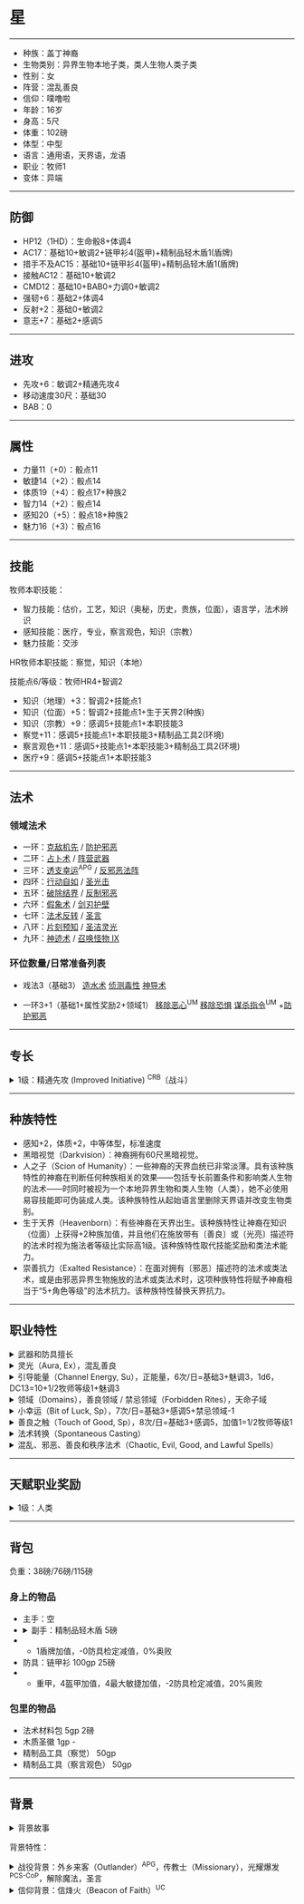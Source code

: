 # 星

----

- 种族：盖丁神裔
- 生物类别：异界生物本地子类，类人生物人类子类
- 性别：女
- 阵营：混乱善良
- 信仰：噗噜啦
- 年龄：16岁
- 身高：5尺
- 体重：102磅
- 体型：中型
- 语言：通用语，天界语，龙语
- 职业：牧师1
- 变体：异端

----

## 防御

- HP12（1HD）：生命骰8+体调4
- AC17：基础10+敏调2+链甲衫4(盔甲)+精制品轻木盾1(盾牌)
- 措手不及AC15：基础10+链甲衫4(盔甲)+精制品轻木盾1(盾牌)
- 接触AC12：基础10+敏调2
- CMD12：基础10+BAB0+力调0+敏调2
- 强韧+6：基础2+体调4
- 反射+2：基础0+敏调2
- 意志+7：基础2+感调5

----

## 进攻

- 先攻+6：敏调2+精通先攻4
- 移动速度30尺：基础30
- BAB：0

----

## 属性

- 力量11（+0）：骰点11
- 敏捷14（+2）：骰点14
- 体质19（+4）：骰点17+种族2
- 智力14（+2）：骰点14
- 感知20（+5）：骰点18+种族2
- 魅力16（+3）：骰点16

----

## 技能

牧师本职技能：
- 智力技能：估价，工艺，知识（奥秘，历史，贵族，位面），语言学，法术辨识
- 感知技能：医疗，专业，察言观色，知识（宗教）
- 魅力技能：交涉

HR牧师本职技能：察觉，知识（本地）

技能点6/等级：牧师HR4+智调2

<!-- 法术辨识+6：智调2+技能点1+本职技能3 -->
- 知识（地理）+3：智调2+技能点1
- 知识（位面）+5：智调2+技能点1+生于天界2(种族)
- 知识（宗教）+9：感调5+技能点1+本职技能3
- 察觉+11：感调5+技能点1+本职技能3+精制品工具2(环境)
- 察言观色+11：感调5+技能点1+本职技能3+精制品工具2(环境)
- 医疗+9：感调5+技能点1+本职技能3

<!--进阶条件：地理5级，位面5级，生存3级-->

----

## 法术

### 领域法术

- 一环：[克敌机先](https://xiaoxiaomeow.github.io/pathfinder/spell?spell=true%20strike) / [防护邪恶](https://xiaoxiaomeow.github.io/pathfinder/spell?spell=protection%20from%20evil)
- 二环：[占卜术](https://xiaoxiaomeow.github.io/pathfinder/spell?spell=augury) / [阵营武器](https://xiaoxiaomeow.github.io/pathfinder/spell?spell=align%20weapon)
- 三环：[透支幸运](https://xiaoxiaomeow.github.io/pathfinder/spell?spell=borrow%20fortune)<sup>APG</sup> / [反邪恶法阵](https://xiaoxiaomeow.github.io/pathfinder/spell?spell=magic%20circle%20against%20evil)
- 四环：[行动自如](https://xiaoxiaomeow.github.io/pathfinder/spell?spell=freedom%20of%20movement) / [圣光击](https://xiaoxiaomeow.github.io/pathfinder/spell?spell=holy%20smite)
- 五环：[破除结界](https://xiaoxiaomeow.github.io/pathfinder/spell?spell=break%20enchantment) / [反制邪恶](https://xiaoxiaomeow.github.io/pathfinder/spell?spell=dispel%20evil)
- 六环：[假象术](https://xiaoxiaomeow.github.io/pathfinder/spell?spell=mislead) / [剑刃护壁](https://xiaoxiaomeow.github.io/pathfinder/spell?spell=blade%20barrier)
- 七环：[法术反转](https://xiaoxiaomeow.github.io/pathfinder/spell?spell=spell%20turning) / [圣言](https://xiaoxiaomeow.github.io/pathfinder/spell?spell=holy%20word)
- 八环：[片刻预知](https://xiaoxiaomeow.github.io/pathfinder/spell?spell=moment%20of%20prescience) / [圣洁灵光](https://xiaoxiaomeow.github.io/pathfinder/spell?spell=holy%20aura)
- 九环：[神迹术](https://xiaoxiaomeow.github.io/pathfinder/spell?spell=miracle) / [召唤怪物 IX](https://xiaoxiaomeow.github.io/pathfinder/spell?spell=summon%20monster%209)

### 环位数量/日常准备列表

- 戏法3（基础3）
[造水术](https://xiaoxiaomeow.github.io/pathfinder/spell?spell=create%20water)
[侦测毒性](https://xiaoxiaomeow.github.io/pathfinder/spell?spell=detect%20poison)
[神导术](https://xiaoxiaomeow.github.io/pathfinder/spell?spell=guidance)

- 一环3+1（基础1+属性奖励2+领域1）
[移除恶心](https://xiaoxiaomeow.github.io/pathfinder/spell?spell=remove%20sickness)<sup>UM</sup>
[移除恐惧](https://xiaoxiaomeow.github.io/pathfinder/spell?spell=remove%20fear)
[谋杀指令](https://xiaoxiaomeow.github.io/pathfinder/spell?spell=murderous%20command)<sup>UM</sup>
+[防护邪恶](https://xiaoxiaomeow.github.io/pathfinder/spell?spell=protection%20from%20evil)

----

## 专长

<details>
<summary>
1级：精通先攻 (Improved Initiative) <sup>CRB</sup>〔战斗〕
</summary>

你对战斗的反应很快，使你能够迅速对危险做出反应。

专长效果: 先攻检定获得+4加值。
</details>

<!--
- 1级：精通先攻 -> 15级重训为Outer Planes Traveler
- 3级：祝福武具 -> 15级重训为专攻塑能
- 5级：制造奇物 -> 15级重训为专精颂圣
- 7级：超魔法顽强
- 9级：制造权杖 -> 15级重训为塑能刺青
- 11级：超魔法甄选
- 13级：超魔法？
- 15级：完全法术（颂圣）
- 17级：额外背景
-->

----

## 种族特性

- 感知+2，体质+2，中等体型，标准速度
- 黑暗视觉（Darkvision）：神裔拥有60尺黑暗视觉。
- 人之子（Scion of Humanity）：一些神裔的天界血统已非常淡薄。具有该种族特性的神裔在判断任何种族相关的效果——包括专长前置条件和影响类人生物的法术——时同时被视为一个本地异界生物和类人生物（人类），她不必使用易容技能即可伪装成人类。该种族特性从起始语言里删除天界语并改变生物类别。
- 生于天界（Heavenborn）：有些神裔在天界出生。该种族特性让神裔在知识（位面）上获得+2种族加值，并且他们在施放带有〔善良〕或〔光亮〕描述符的法术时视为施法者等级比实际高1级。该种族特性取代技能奖励和类法术能力。
- 崇善抗力（Exalted Resistance）：在面对拥有〔邪恶〕描述符的法术或类法术，或是由邪恶异界生物施放的法术或类法术时，这项种族特性将赋予神裔相当于“5+角色等级”的法术抗力。该种族特性替换天界抗力。

----

## 职业特性

<details>
<summary>
武器和防具擅长
</summary>

牧师擅长使用所有简易武器、轻甲、中甲以及盾牌（塔盾除外）。牧师此外还擅长他的神祇偏好的武器。

异端不额外擅长他们神祇的偏好武器，不过他仍然可以透过专长或兼职学会它，并且在使用上也不会承受减值。
</details>

<details>
<summary>
灵光（Aura, Ex），混乱善良
</summary>
信奉混乱、邪恶、善良或秩序神祇的牧师拥有和神祇阵营相同的灵光（见‘侦测邪恶（Detect Evil）’法术的说明）。
</details>

<details>
<summary>
引导能量（Channel Energy, Su），正能量，6次/日=基础3+魅调3，1d6，DC13=10+1/2牧师等级1+魅调3
</summary>

无论阵营，任何牧师都能通过圣徽(或邪徽)来释放源自信仰的能量波。这种能量可以用来治疗或者造成伤害，取决于能量类型和目标物种。一个善良牧师（或者信奉善良神）引导正能量，可以伤害不死生物或者用于治疗活物。一个邪恶牧师（或者信奉邪恶神）引导负能量，用于对活物造成伤害或者治疗不死生物。信奉中立神的中立牧师（或者无神牧师）必须选择引导正能量还是负能量，一旦确定不能更改。这个选择还决定牧师是自发治疗法术还是造成伤害法术。

引导能量是以牧师为中心半径30尺的爆发范围，影响同一类的所有生物（活物或是不死生物）。造成和治疗的伤害等于“1d6+每比1级多2牧师等级1d6”（3级2d6，5级3d6，以此类推）。生物可以通过意志豁免来降低一半伤害，DC是“10+1/2牧师等级+魅力修正”。治疗的能量不能使生命超过最大生命值，多余的会被浪费掉。牧师每天能够引导能量的次数相当于“3+魅力修正”。这是一个不会引起借机攻击的标准动作，牧师可以选择自己是否包含在内。牧师必须能亮出圣徽以使用这个能力。
</details>
</details>

<details>
<summary>
领域（Domains），善良领域 / 禁忌领域（Forbidden Rites），天命子域
</summary>

牧师的神和阵营，决定他能够使用什么法术、他的价值观和别人怎么看他。牧师选择他的神的两个领域，当他的阵营对应的时候，可以选择阵营领域（秩序、混乱、善良、邪恶）。如果牧师不信奉特定的神，他依然可以选择两个领域来代表他的灵性倾向和能力（交由GM决定）。但仍须遵守阵营领域的限制。每个领域授予一些领域能力，取决于牧师等级，在每个法术等级都有领域法术栏位，可以用来准备其中一个领域的法术。如果某个领域法术不在牧师法术列表上，便只能使用领域法术栏位准备该法术。领域法术不能用来自发转化。此外，牧师得到他领域中列出的能力，如果他等级够高的话。除非另有说明，使用领域能力是一个标准动作。

异端可以从他神祇的领域列表中选择一个领域，然后从领域列表外选择第二个。第二个领域如果是阵营领域，则不能和异端本身的阵营相违背。从第二个领域中得到领域力量时，异端的职业等级、感知和魅力属性都被视为比平常低2（等级最低1级），此效果影响能力取得的条件、豁免DC和每日可用次数。这也代表他必须比正常等级高2级才有办法拿到第二个领域的领域法术。如果第二领域带来额外的本职技能，这个职业技能如常作用；在其他方面，第二领域运作如同正常的牧师领域。
</details>

<details>
<summary>
小幸运（Bit of Luck, Sp），7次/日=基础3+感调5+禁忌领域-1
</summary>
你可以用一个标准动作碰触一个自愿的生物，使其沾到点运气。在接下来一轮中，目标任何时候投掷一个D20，都可以投两次并选择其中较好的结果。每日你可以使用本能力的次数为“3+感知修正”。
</details>

<details>
<summary>
善良之触（Touch of Good, Sp），8次/日=基础3+感调5，加值1=1/2牧师等级1
</summary>
你能用一个标准动作来接触一个生物，使之在1轮中的攻击、技能、属性、豁免检定获得你牧师等级的一半加值（最小1）。你每天可以使用此能力次数“3+感知修正”。
</details>

<details>
<summary>
法术转换（Spontaneous Casting）
</summary>
善良牧师（或信仰善良神祇的中立牧师）可以将事先准备好的法术（祷念和领域法术不可）临时转换成医疗法术，即使他事前并未准备该医疗法术也可。此时，牧师会“失掉”一个准备好的法术，换得一个同环级（或较低环级）的‘治疗伤害’法术。邪恶牧师（或信仰邪恶神祇的中立牧师）不能将法术转换成医疗法术，但却可以转换成‘造成伤害’法术。信仰中立神祇的中立牧师可以在上述两种法术转换中择其一，但是做出决定之后便再也无法改变。此选择亦决定该中立牧师能引导正能量还是负能量。
</details>

<details>
<summary>
混乱、邪恶、善良和秩序法术（Chaotic, Evil, Good, and Lawful Spells）
</summary>
牧师无法施展与神祇或本身阵营相反的法术。对应阵营的法术会有相关描述符加以识别。
</details>

----

## 天赋职业奖励

<details>
<summary>
1级：人类
</summary>
克服异界生物法术抗力的施法者等级检定+1。
</details>

----

## 背包

负重：38磅/76磅/115磅

### 身上的物品


- 主手：空
- <details><summary>副手：精制品轻木盾 5磅</summary>你必须将轻钢盾在前臂上束紧才能使用它。轻钢盾的持盾手可以抓握其他的物品，但仍然不足以灵活到持用另一把武器。无论是木质还是钢制，轻盾在用于防御和攻击的数据上是一样的，只是法术和一些能力（如‘锈蚀爪’法术）对盾牌的效果有所不同。德鲁伊可以无惩罚地使用轻木盾，而不能使用轻钢盾。</details>
- - 1盾牌加值，-0防具检定减值，0%奥败
- 防具：链甲衫 100gp 25磅
- - 重甲，4盔甲加值，4最大敏捷加值，-2防具检定减值，20%奥败

### 包里的物品

- 法术材料包 5gp 2磅
- 木质圣徽 1gp -
- 精制品工具（察觉） 50gp
- 精制品工具（察言观色） 50gp

----

## 背景

<details>
<summary>
背景故事
</summary>

星出生在北极星，星的父母都是黛丝娜的信徒，在北极星上有一栋大房子，他们在北极星、极乐境和涅槃桃源之间的若干传送门中奔波，与驻留在这些位面的高级冒险者贸易魔法物品，偶尔会跟随高级冒险者去物质位面补充货物。

星小时候会跟着父母被带去极乐境和涅槃桃源，但比起北极星，星不太喜欢呆在这两个位面，也许是由于光照太过强烈，抬起头来看不到一闪一闪的星星。

星长大一点之后，星的父母从物质位面那里搞来了一个精密的250倍天文望远镜当作星的生日礼物。于是星之后就在父母外出工作的时候呆在自己家的阳台上，整天看着星空，记录着每一颗星星的运动轨迹。

在一系列冗长的计算之后，星找到了一颗特殊的星星：它在星空上到自己的距离，和每星空周期的运动轨迹永远都不会变，而其它星星都或多或少地随着时间改变着自己的划过星空的方向。

星和父母分享这个天才发现之后，她被介绍给了一个父母认识的普露拉的牧师，星从她那里学到了许多许多天文知识，包括那个星星叫做“太阳”，而星所居住的北极星就是被黛丝娜显现在物质位面上，和太阳永远保持相对位置不变，用作指引葛拉利昂上旅行者的信标。

星决定亲自去这个特殊的星星看一看，于是跟着牧师的小队在一次异界传送中到达了葛拉利昂。星惊讶于这个崭新的世界，它的昼夜和季节交替，以及那一颗叫做“太阳”的星星居然能发出如此强烈的光芒，照亮整个世界。

只是刚刚跟着学到了一个牧师职业等级的星很快发现自己根本没法和牧师的小队一起旅行，她只能在小队惩恶扬善的时候躲到半位面里面，如果偷偷跑出来只会浪费掉小队价值5000gp的钻石尘。于是在小队的推荐下她加入了一个叫做“探险者协会”的组织，在那里可以找到和她实力相仿的成员一起探索这个世界。

小队把星送到了马格尼玛，那里有一个叫做“北极星塔”的黛丝娜祭坛，在那里星过上了白天睡大觉并鸽掉探险者协会的大部分任务，晚上起来看星星的生活，并开始进行以一个新的视点重新记录星星的轨迹并和之前的观测结果一一对应起来的漫长工作。

比起马格尼玛探险者协会的其它成员，星对在北极星塔工作的黛丝娜牧师Bevaluu Zimantiu更熟悉，她也为星在北极星塔修建了一个天花板完全由玻璃制成的房间，用于观察星空和进行普露拉的宗教仪典和宣传活动。

</details>

背景特性：

<details>
<summary>
战役背景：外乡来客（Outlander）<sup>APG</sup>，传教士（Missionary），光耀爆发<sup>PCS-CoP</sup>，解除魔法，圣言
</summary>
在受到神启、得知此地需要你的信仰——却不知具体需要何物之后，你决定来到这个小镇，看看能否传播自己的信仰。你的知识（宗教）检定获得+1背景加值，并且总能将知识（宗教）视为你的本职技能。如果你施展神术，从你的法术列表中选择3个法术。你对这些法术了熟于心，在施放它们时施法者等级+1，同时豁免DC+1（如果有豁免）。
</details>

<details>
<summary>
信仰背景：信烽火（Beacon of Faith）<sup>UC</sup>
</summary>
你的信仰之力清楚而坚定。每日1次，在使用领域或裁决域的神授力量、或施展一个领域法术时，你能够以一个自由动作令自己的施法者等级视为高于实际2级。
</details>
